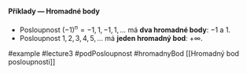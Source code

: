 

#### Příklady — Hromadné body

- Posloupnost $(-1)^n = -1, 1, -1, 1, \dots$ má **dva hromadné body**: $-1$ a $1$.
- Posloupnost $1, 2, 3, 4, 5, \dots$ má **jeden hromadný bod**: $+\infty$.


#example #lecture3  #podPosloupnost  #hromadnyBod 
[[Hromadný bod posloupnosti]]